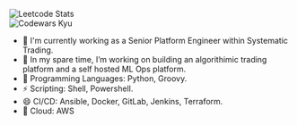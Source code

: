 <!--
## Hi there 👋
**armaanPy/armaanPy** is a ✨ _special_ ✨ repository because its `README.md` (this file) appears on your GitHub profile.

Here are some ideas to get you started:

- 🔭 I’m currently working on ...
- 🌱 I’m currently learning ...
- 👯 I’m looking to collaborate on ...
- 🤔 I’m looking for help with ...
- 💬 Ask me about ...
- 📫 How to reach me: ...
- 😄 Pronouns: ...
- ⚡ Fun fact: ...
-->

![Leetcode Stats](https://leetcard.jacoblin.cool/armaanPy)\
![Codewars Kyu](https://www.codewars.com/users/armaanPy/badges/large)


- 🤔 I'm currently working as a Senior Platform Engineer within Systematic Trading.
- 🔭 In my spare time, I’m working on building an algorithimic trading platform and a self hosted ML Ops platform.
- 🌱 Programming Languages: Python, Groovy.
- ⚡ Scripting: Shell, Powershell.
- 😄 CI/CD: Ansible, Docker, GitLab, Jenkins, Terraform.
- 💬 Cloud: AWS
